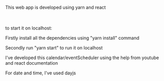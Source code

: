 This web app is developed using yarn and react

\
\
to start it on localhost:

Firstly install all the dependencies using "yarn install" command

Secondly run "yarn start" to run it on localhost

I've developed this calendar/eventScheduler using the help from youtube and react documentation

For date and time, I've used dayjs
